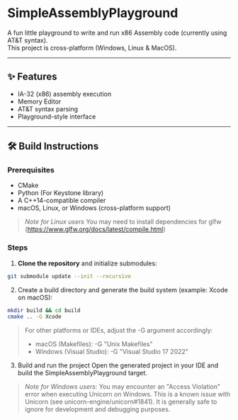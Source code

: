 # SimpleAssemblyPlayground

A fun little playground to write and run x86 Assembly code (currently using AT&T syntax).  
This project is cross-platform (Windows, Linux & MacOS).

---

## ✨ Features

- IA-32 (x86) assembly execution
- Memory Editor
- AT&T syntax parsing
- Playground-style interface

---

## 🛠️ Build Instructions

### Prerequisites

- CMake
- Python (For Keystone library)
- A C++14-compatible compiler
- macOS, Linux, or Windows (cross-platform support)

> *Note for Linux users*
> You may need to install dependencies for glfw (https://www.glfw.org/docs/latest/compile.html)

### Steps

1. **Clone the repository** and initialize submodules:
```bash
git submodule update --init --recursive
```

2. Create a build directory and generate the build system (example: Xcode on macOS):
```bash
mkdir build && cd build
cmake .. -G Xcode
```
> For other platforms or IDEs, adjust the -G argument accordingly:
> - macOS (Makefiles): -G "Unix Makefiles"
> - Windows (Visual Studio): -G "Visual Studio 17 2022"

3. Build and run the project
   Open the generated project in your IDE and build the SimpleAssemblyPlayground target.

> *Note for Windows users:*
> You may encounter an "Access Violation" error when executing Unicorn on Windows.
> This is a known issue with Unicorn (see unicorn-engine/unicorn#1841).
> It is generally safe to ignore for development and debugging purposes.

